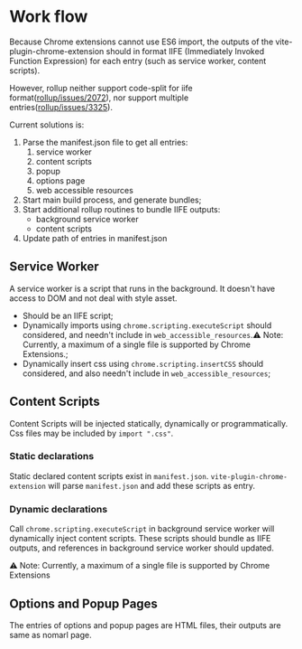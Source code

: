 # Work flow

Because Chrome extensions cannot use ES6 import, the outputs of the vite-plugin-chrome-extension should in format IIFE (Immediately Invoked Function Expression) for each entry (such as service worker, content scripts).

However, rollup neither support code-split for iife format([rollup/issues/2072](https://github.com/rollup/rollup/issues/2072)), nor support multiple entries([rollup/issues/3325](https://github.com/rollup/rollup/issues/3325)).

Current solutions is:

1. Parse the manifest.json file to get all entries:
   1. service worker
   2. content scripts
   3. popup
   4. options page
   5. web accessible resources
2. Start main build process, and generate bundles;
3. Start additional rollup routines to bundle IIFE outputs:
   - background service worker
   - content scripts
4. Update path of entries in manifest.json

## Service Worker

A service worker is a script that runs in the background. It doesn't have access to DOM and not deal with style asset.

- Should be an IIFE script;
- Dynamically imports using `chrome.scripting.executeScript` should considered, and needn't include in `web_accessible_resources`.⚠ Note: Currently, a maximum of a single file is supported by Chrome Extensions.;
- Dynamically insert css using `chrome.scripting.insertCSS` should considered, and also needn't include in `web_accessible_resources`;

## Content Scripts

Content Scripts will be injected statically, dynamically or programmatically. Css files may be included by `import ".css"`.

### Static declarations

Static declared content scripts exist in `manifest.json`. `vite-plugin-chrome-extension` will parse `manifest.json` and add these scripts as entry.

### Dynamic declarations

Call `chrome.scripting.executeScript` in background service worker will dynamically inject content scripts. These scripts should bundle as IIFE outputs, and references in background service worker should updated.

⚠ Note: Currently, a maximum of a single file is supported by Chrome Extensions

## Options and Popup Pages

The entries of options and popup pages are HTML files, their outputs are same as nomarl page.
